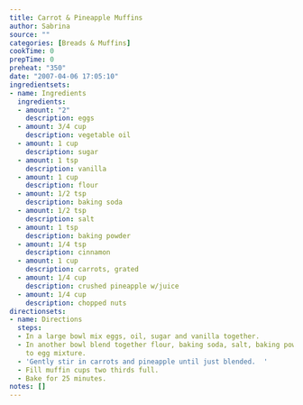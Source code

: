 ```yaml
---
title: Carrot & Pineapple Muffins
author: Sabrina
source: ""
categories: [Breads & Muffins]
cookTime: 0
prepTime: 0
preheat: "350"
date: "2007-04-06 17:05:10"
ingredientsets:
- name: Ingredients
  ingredients:
  - amount: "2"
    description: eggs
  - amount: 3/4 cup
    description: vegetable oil
  - amount: 1 cup
    description: sugar
  - amount: 1 tsp
    description: vanilla
  - amount: 1 cup
    description: flour
  - amount: 1/2 tsp
    description: baking soda
  - amount: 1/2 tsp
    description: salt
  - amount: 1 tsp
    description: baking powder
  - amount: 1/4 tsp
    description: cinnamon
  - amount: 1 cup
    description: carrots, grated
  - amount: 1/4 cup
    description: crushed pineapple w/juice
  - amount: 1/4 cup
    description: chopped nuts
directionsets:
- name: Directions
  steps:
  - In a large bowl mix eggs, oil, sugar and vanilla together.
  - In another bowl blend together flour, baking soda, salt, baking powder and cinnamon.  Add
    to egg mixture.
  - 'Gently stir in carrots and pineapple until just blended.  '
  - Fill muffin cups two thirds full.
  - Bake for 25 minutes.
notes: []
---
```


